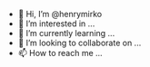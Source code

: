 - 👋 Hi, I’m @henrymirko
- 👀 I’m interested in ...
- 🌱 I’m currently learning ...
- 💞️ I’m looking to collaborate on ...
- 📫 How to reach me ...

<!---
henrymirko/henrymirko is a ✨ special ✨ repository because its `README.md` (this file) appears on your GitHub profile.
You can click the Preview link to take a look at your changes.
--->
